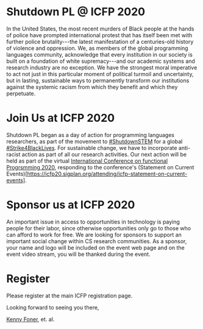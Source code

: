 # Shutdown PL @ ICFP 2020

In the United States, the most recent murders of Black people at the hands of police have prompted international protest that has itself been met with further police brutality---the latest manifestation of a centuries-old history of violence and oppression. We, as members of the global programming languages community, acknowledge that every institution in our society is built on a foundation of white supremacy---and our academic systems and research industry are no exception. We have the strongest moral imperative to act not just in this particular moment of political turmoil and uncertainty, but in lasting, sustainable ways to permanently transform our institutions against the systemic racism from which they benefit and which they perpetuate.

# Join Us at ICFP 2020

Shutdown PL began as a day of action for programming languages researchers, as part of the movement to [#ShutdownSTEM](https://www.shutdownstem.com/) for a global [#Strike4BlackLives](https://twitter.com/hashtag/Strike4BlackLives). For sustainable change, we have to incorporate anti-racist action as part of all our research activities. Our next action will be held as part of the virtual [International Conference on functional Progrsmming 2020](https://icfp20.sigplan.org/), responding to the conference's (Statement on Current Events)[https://icfp20.sigplan.org/attending/icfp-statement-on-current-events].

# Sponsor us at ICFP 2020

An important issue in access to opportunities in technology is paying people for their labor, since otherwise opportunities only go to those who can afford to work for free. We are looking for sponsors to support an important social change within CS research communities. As a sponsor, your name and logo will be included on the event web page and on the event video stream, you will be thanked during the event.

# Register

Please register at the main ICFP registration page.

Looking forward to seeing you there,

[Kenny Foner](https://very.science), et. al.

